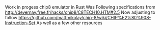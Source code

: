 Work in progess chip8 emulator in Rust
Was Following specifications from http://devernay.free.fr/hacks/chip8/C8TECH10.HTM#2.5
Now adjusting to follow https://github.com/mattmikolay/chip-8/wiki/CHIP%E2%80%908-Instruction-Set
As well as a few other resources